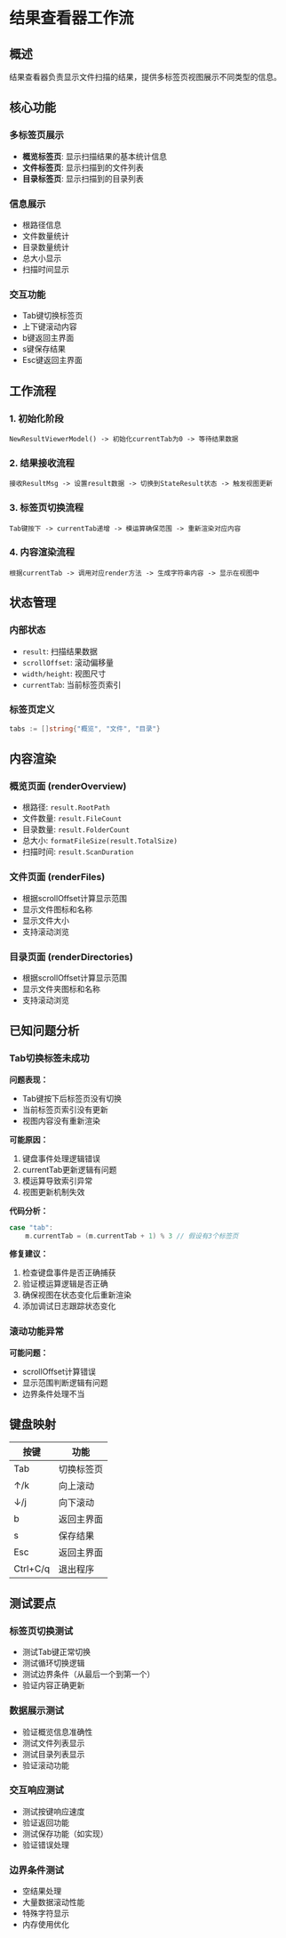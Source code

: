 # 结果查看器工作流

## 概述
结果查看器负责显示文件扫描的结果，提供多标签页视图展示不同类型的信息。

## 核心功能

### 多标签页展示
- **概览标签页**: 显示扫描结果的基本统计信息
- **文件标签页**: 显示扫描到的文件列表
- **目录标签页**: 显示扫描到的目录列表

### 信息展示
- 根路径信息
- 文件数量统计
- 目录数量统计
- 总大小显示
- 扫描时间显示

### 交互功能
- Tab键切换标签页
- 上下键滚动内容
- b键返回主界面
- s键保存结果
- Esc键返回主界面

## 工作流程

### 1. 初始化阶段
```
NewResultViewerModel() -> 初始化currentTab为0 -> 等待结果数据
```

### 2. 结果接收流程
```
接收ResultMsg -> 设置result数据 -> 切换到StateResult状态 -> 触发视图更新
```

### 3. 标签页切换流程
```
Tab键按下 -> currentTab递增 -> 模运算确保范围 -> 重新渲染对应内容
```

### 4. 内容渲染流程
```
根据currentTab -> 调用对应render方法 -> 生成字符串内容 -> 显示在视图中
```

## 状态管理

### 内部状态
- `result`: 扫描结果数据
- `scrollOffset`: 滚动偏移量
- `width/height`: 视图尺寸
- `currentTab`: 当前标签页索引

### 标签页定义
```go
tabs := []string{"概览", "文件", "目录"}
```

## 内容渲染

### 概览页面 (renderOverview)
- 根路径: `result.RootPath`
- 文件数量: `result.FileCount`
- 目录数量: `result.FolderCount`
- 总大小: `formatFileSize(result.TotalSize)`
- 扫描时间: `result.ScanDuration`

### 文件页面 (renderFiles)
- 根据scrollOffset计算显示范围
- 显示文件图标和名称
- 显示文件大小
- 支持滚动浏览

### 目录页面 (renderDirectories)
- 根据scrollOffset计算显示范围
- 显示文件夹图标和名称
- 支持滚动浏览

## 已知问题分析

### Tab切换标签未成功
**问题表现：**
- Tab键按下后标签页没有切换
- 当前标签页索引没有更新
- 视图内容没有重新渲染

**可能原因：**
1. 键盘事件处理逻辑错误
2. currentTab更新逻辑有问题
3. 模运算导致索引异常
4. 视图更新机制失效

**代码分析：**
```go
case "tab":
    m.currentTab = (m.currentTab + 1) % 3 // 假设有3个标签页
```

**修复建议：**
1. 检查键盘事件是否正确捕获
2. 验证模运算逻辑是否正确
3. 确保视图在状态变化后重新渲染
4. 添加调试日志跟踪状态变化

### 滚动功能异常
**可能问题：**
- scrollOffset计算错误
- 显示范围判断逻辑有问题
- 边界条件处理不当

## 键盘映射

| 按键 | 功能 |
|------|------|
| Tab | 切换标签页 |
| ↑/k | 向上滚动 |
| ↓/j | 向下滚动 |
| b | 返回主界面 |
| s | 保存结果 |
| Esc | 返回主界面 |
| Ctrl+C/q | 退出程序 |

## 测试要点

### 标签页切换测试
- 测试Tab键正常切换
- 测试循环切换逻辑
- 测试边界条件（从最后一个到第一个）
- 验证内容正确更新

### 数据展示测试
- 验证概览信息准确性
- 测试文件列表显示
- 测试目录列表显示
- 验证滚动功能

### 交互响应测试
- 测试按键响应速度
- 验证返回功能
- 测试保存功能（如实现）
- 验证错误处理

### 边界条件测试
- 空结果处理
- 大量数据滚动性能
- 特殊字符显示
- 内存使用优化
